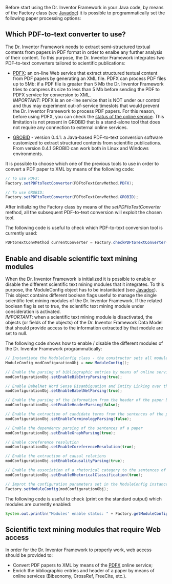 Before start using the Dr. Inventor Framework in your Java code, by means of the Factory class (see [Javadoc](http://backingdata.org/dri/library/latest/javadoc.html)) it is possible to programmatically set the following paper processing options:


## Which PDF-to-text converter to use?
The Dr. Inventor Framework needs to extract semi-structured textual contents from papers in PDF format in order to enalbe any further analysis of their content. To this purpose, the Dr. Inventor Framework integrates two PDF-to-text converters tailored to scientific publications:

 + [PDFX](http://pdfx.cs.man.ac.uk/): an on-line Web service that extract structured textual content from PDF papers by generating an XML file. PDFX can process PDF files up to 5Mb: if a PDF file is greater than 5 Mb the Dr. Inventor Framework tries to compress its size to less than 5 Mb before sending the PDF to PDFX service for conversion to XML.  
*IMPORTANT*: PDFX is an on-line service that is NOT under our control and thus may experiment out-of-service timeslots that would prevent the Dr. Inventor Framework to process PDF papers. For this reason, before using PDFX, you can check the [status of the online service](http://pdfx.cs.man.ac.uk/). This limitation is not present in GROBID that is a stand-alone tool that does not require any connection to external online services. 

 + [GROBID](https://github.com/kermitt2/grobid) - version 0.4.1: a Java-based PDF-to-text conversion software customized to extract structured contents from scientific publications. From version 0.4.1 GROBID can work both in Linux and Windows environments.


It is possible to choose which one of the previous tools to use in order to convert a PDF paper to XML by means of the following code:  
```java
// To use PDFX:
Factory.setPDFtoTextConverter(PDFtoTextConvMethod.PDFX);

// To use GROBID:
Factory.setPDFtoTextConverter(PDFtoTextConvMethod.GROBID);
```  

After initializing the Factory class by means of the _setPDFtoTextConverter_ method, all the subsequent PDF-to-text conversion will exploit the chosen tool.

The following code is useful to check which PDF-to-text conversion tool is currently used:
```java
PDFtoTextConvMethod currentConverter = Factory.checkPDFtoTextConverter();
```  


## Enable and disable scientific text mining modules
When the Dr. Inventor Framework is initialized it is possible to enable or disable the different scientific text mining modules that it integrates. To this purpose, the ModuleConfig object has to be instantiated (see [Javadoc](http://backingdata.org/dri/library/latest/javadoc.html)). This object contains different boolean flags useful to manage the single scientific text mining modules of the Dr. Inventor Framework. If the related boolean flag is set to true, the scientific text mining module under consideration is activated.  
*IMPORTANT*: when a scientific text mining module is disactivated, the objects (or fields of the objects) of the Dr. Inventor Framework Data Model that should provide access to the information extracted by that module are set to null.

The following code shows how to enable / disable the different modules of the Dr. Inventor Framework programmatically:
```java
// Instantiate the ModuleConfig class - the constructor sets all modules enabled by default
ModuleConfig modConfigurationObj = new ModuleConfig();

// Enable the parsing of bibliographic entries by means of online services (Bibsonomy, CrossRef, FreeCite, etc.)
modConfigurationObj.setEnableBibEntryParsing(true);

// Enable BabelNet Word Sense Disambiguation and Entity Linking over the text of the paper
modConfigurationObj.setEnableBabelNetParsing(true);

// Enable the parsing of the information from the header of the paper by means of online services (Bibsonomy, CrossRef, FreeCite, etc.)
modConfigurationObj.setEnableHeaderParsing(false);

// Enable the extraction of candidate terms from the sentences of the paper
modConfigurationObj.setEnableTerminologyParsing(false);

// Enable the dependency parsing of the sentences of a paper
modConfigurationObj.setEnableGraphParsing(true);

// Enable coreference resolution
modConfigurationObj.setEnableCoreferenceResolution(true);

// Enable the extraction of causal relations
modConfigurationObj.setEnableCausalityParsing(true);

// Enable the association of a rhetorical category to the sentences of the paper
modConfigurationObj.setEnableRhetoricalClassification(true);

// Improt the configuration parameters set in the ModuleConfig instance
Factory.setModuleConfig(modConfigurationObj);
```  

The following code is useful to check (print on the standard output) which modules are currently enabled:
```java
System.out.println("Modules' enable status: " + Factory.getModuleConfig().toString());
```  


## Scientific text mining modules that require Web access
In order for the Dr. Inventor Framework to properly work, web access should be provided to:
 * Convert PDF papers to XML by means of the [PDFX](http://pdfx.cs.man.ac.uk/) online service;
 * Enrich the bibliographic entries and header of a paper by means of online services (Bibsonomy, CrossRef, FreeCite, etc.).
